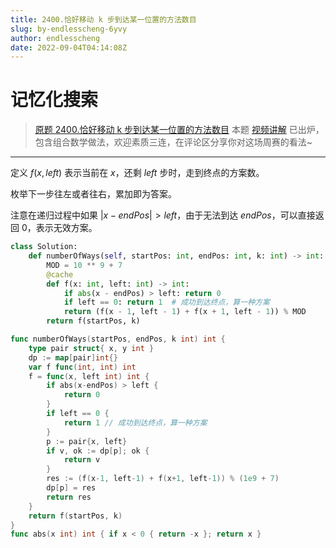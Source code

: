 ```yaml
---
title: 2400.恰好移动 k 步到达某一位置的方法数目
slug: by-endlesscheng-6yvy
author: endlesscheng
date: 2022-09-04T04:14:08Z
---
```

# 记忆化搜索
 
> [原题 2400.恰好移动 k 步到达某一位置的方法数目](https://leetcode.cn/problems/number-of-ways-to-reach-a-position-after-exactly-k-steps)
本题 [视频讲解](https://www.bilibili.com/video/BV1Dt4y1j7qh) 已出炉，包含组合数学做法，欢迎素质三连，在评论区分享你对这场周赛的看法~

---

定义 $f(x, \textit{left})$ 表示当前在 $x$，还剩 $\textit{left}$ 步时，走到终点的方案数。

枚举下一步往左或者往右，累加即为答案。

注意在递归过程中如果 $|x-\textit{endPos}| > \textit{left}$，由于无法到达 $\textit{endPos}$，可以直接返回 $0$，表示无效方案。

```py [sol1-Python3]
class Solution:
    def numberOfWays(self, startPos: int, endPos: int, k: int) -> int:
        MOD = 10 ** 9 + 7
        @cache
        def f(x: int, left: int) -> int:
            if abs(x - endPos) > left: return 0
            if left == 0: return 1  # 成功到达终点，算一种方案
            return (f(x - 1, left - 1) + f(x + 1, left - 1)) % MOD
        return f(startPos, k)
```

```go [sol1-Go]
func numberOfWays(startPos, endPos, k int) int {
	type pair struct{ x, y int }
	dp := map[pair]int{}
	var f func(int, int) int
	f = func(x, left int) int {
		if abs(x-endPos) > left {
			return 0
		}
		if left == 0 {
			return 1 // 成功到达终点，算一种方案
		}
		p := pair{x, left}
		if v, ok := dp[p]; ok {
			return v
		}
		res := (f(x-1, left-1) + f(x+1, left-1)) % (1e9 + 7)
		dp[p] = res
		return res
	}
	return f(startPos, k)
}
func abs(x int) int { if x < 0 { return -x }; return x }
```


